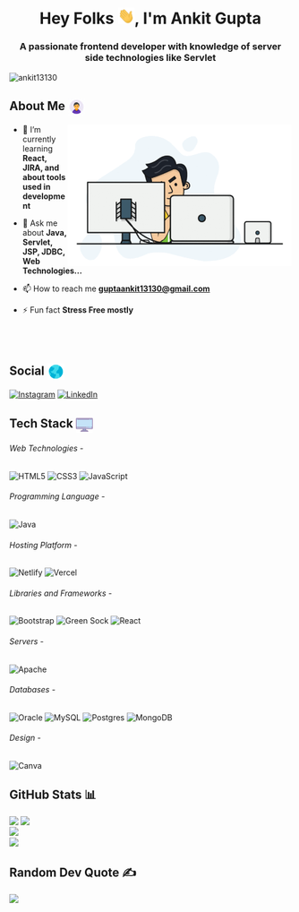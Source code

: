 <h1 align="center">Hey Folks <img src="./assets/wave.gif" width="30">, I'm Ankit Gupta</h1>
<h3 align="center">A passionate frontend developer with knowledge of server side technologies like Servlet</h3>

<p align="left"> <img src="https://komarev.com/ghpvc/?username=ankit13130&label=Profile%20views&color=0e75b6&style=flat" alt="ankit13130" /> </p>

## About Me <img align="center" src="./assets/about-me.gif" width="30">
<img align="right" src="./assets/me.gif" width="400" alt="Coding">

- 🌱 I’m currently learning **React, JIRA, and about tools used in development**

- 💬 Ask me about **Java, Servlet, JSP, JDBC, Web Technologies...**

- 📫 How to reach me **guptaankit13130@gmail.com**

- ⚡ Fun fact **Stress Free mostly**
<br><br><br><br>

## Social <img align="center" src="./assets/social.gif" width="30">
[![Instagram](https://img.shields.io/badge/Instagram-%23E4405F.svg?logo=Instagram&logoColor=white)](https://instagram.com/its_ankit_here___) 
[![LinkedIn](https://img.shields.io/badge/LinkedIn-%230077B5.svg?logo=linkedin&logoColor=white)](https://linkedin.com/in/ankit-gupta-8548b9212) 

## Tech Stack <img align="center" src="./assets/tech-stack.gif" width="30">
###### Web Technologies -
![HTML5](https://img.shields.io/badge/html5-%23E34F26.svg?style=flat&logo=html5&logoColor=white) 
![CSS3](https://img.shields.io/badge/css3-%231572B6.svg?style=flat&logo=css3&logoColor=white) 
![JavaScript](https://img.shields.io/badge/javascript-%23323330.svg?style=flat&logo=javascript&logoColor=%23F7DF1E) 
###### Programming Language -
![Java](https://img.shields.io/badge/java-%23ED8B00.svg?style=flat&logo=java&logoColor=white) 
###### Hosting Platform -
![Netlify](https://img.shields.io/badge/netlify-%23000000.svg?style=flat&logo=netlify&logoColor=#00C7B7) 
![Vercel](https://img.shields.io/badge/vercel-%23000000.svg?style=flat&logo=vercel&logoColor=white) 
###### Libraries and Frameworks -
![Bootstrap](https://img.shields.io/badge/bootstrap-%23563D7C.svg?style=flat&logo=bootstrap&logoColor=white) 
![Green Sock](https://img.shields.io/badge/green%20sock-88CE02?style=flat&logo=greensock&logoColor=white) 
![React](https://img.shields.io/badge/react-%2320232a.svg?style=flat&logo=react&logoColor=%2361DAFB) 
###### Servers -
![Apache](https://img.shields.io/badge/apache-%23D42029.svg?style=flat&logo=apache&logoColor=white) 
###### Databases -
![Oracle](https://img.shields.io/badge/oracle-%23FFFFFF.svg?style=flat&logo=oracle&logoColor=red)
![MySQL](https://img.shields.io/badge/mysql-%2300f.svg?style=flat&logo=mysql&logoColor=white) 
![Postgres](https://img.shields.io/badge/postgres-%23316192.svg?style=flat&logo=postgresql&logoColor=white) 
![MongoDB](https://img.shields.io/badge/MongoDB-%234ea94b.svg?style=flat&logo=mongodb&logoColor=white) 
###### Design -
![Canva](https://img.shields.io/badge/Canva-%2300C4CC.svg?style=flat&logo=Canva&logoColor=white)

## GitHub Stats 📊
![](https://github-readme-stats.vercel.app/api/top-langs/?username=ankit13130&theme=chartreuse-dark&hide_border=false&include_all_commits=true&count_private=true&layout=compact)
![](https://github-readme-stats.vercel.app/api?username=ankit13130&theme=chartreuse-dark&hide_border=false&include_all_commits=true&count_private=true)<br>
![](https://github-profile-summary-cards.vercel.app/api/cards/profile-details?username=ankit13130&theme=tokyonight&hide_border=false)<br>
![](https://github-readme-streak-stats.herokuapp.com/?user=ankit13130&theme=chartreuse-dark&hide_border=false)<br>

## Random Dev Quote ✍️
![](https://quotes-github-readme.vercel.app/api?type=horizontal&theme=radical)

<!-- # Extras 📝
  <details>
  <summary>Click to expand!</summary> -->

